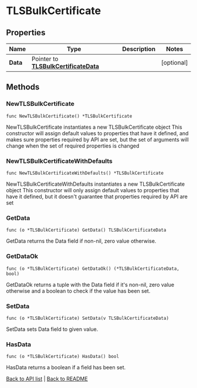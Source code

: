 # TLSBulkCertificate

## Properties

Name | Type | Description | Notes
------------ | ------------- | ------------- | -------------
**Data** | Pointer to [**TLSBulkCertificateData**](TlsBulkCertificateData.md) |  | [optional] 

## Methods

### NewTLSBulkCertificate

`func NewTLSBulkCertificate() *TLSBulkCertificate`

NewTLSBulkCertificate instantiates a new TLSBulkCertificate object
This constructor will assign default values to properties that have it defined,
and makes sure properties required by API are set, but the set of arguments
will change when the set of required properties is changed

### NewTLSBulkCertificateWithDefaults

`func NewTLSBulkCertificateWithDefaults() *TLSBulkCertificate`

NewTLSBulkCertificateWithDefaults instantiates a new TLSBulkCertificate object
This constructor will only assign default values to properties that have it defined,
but it doesn't guarantee that properties required by API are set

### GetData

`func (o *TLSBulkCertificate) GetData() TLSBulkCertificateData`

GetData returns the Data field if non-nil, zero value otherwise.

### GetDataOk

`func (o *TLSBulkCertificate) GetDataOk() (*TLSBulkCertificateData, bool)`

GetDataOk returns a tuple with the Data field if it's non-nil, zero value otherwise
and a boolean to check if the value has been set.

### SetData

`func (o *TLSBulkCertificate) SetData(v TLSBulkCertificateData)`

SetData sets Data field to given value.

### HasData

`func (o *TLSBulkCertificate) HasData() bool`

HasData returns a boolean if a field has been set.


[Back to API list](../README.md#documentation-for-api-endpoints) | [Back to README](../README.md)
